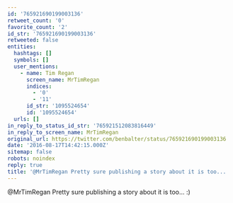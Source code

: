 ```yaml
---
id: '765921690199003136'
retweet_count: '0'
favorite_count: '2'
id_str: '765921690199003136'
retweeted: false
entities:
  hashtags: []
  symbols: []
  user_mentions:
    - name: Tim Regan
      screen_name: MrTimRegan
      indices:
        - '0'
        - '11'
      id_str: '1095524654'
      id: '1095524654'
  urls: []
in_reply_to_status_id_str: '765921512083816449'
in_reply_to_screen_name: MrTimRegan
original_url: https://twitter.com/benbalter/status/765921690199003136
date: '2016-08-17T14:42:15.000Z'
sitemap: false
robots: noindex
reply: true
title: '@MrTimRegan Pretty sure publishing a story about it is too... :)'
---
```


@MrTimRegan Pretty sure publishing a story about it is too... :)